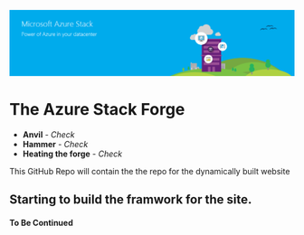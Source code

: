 ![banner](/Images/AzureStackBanner.png)

# The Azure Stack Forge
* **Anvil** - _Check_
* **Hammer** - _Check_
* **Heating the forge** - _Check_

This GitHub Repo will contain the the repo for the dynamically built  website

## Starting to build the framwork for the site.

#### To Be Continued      